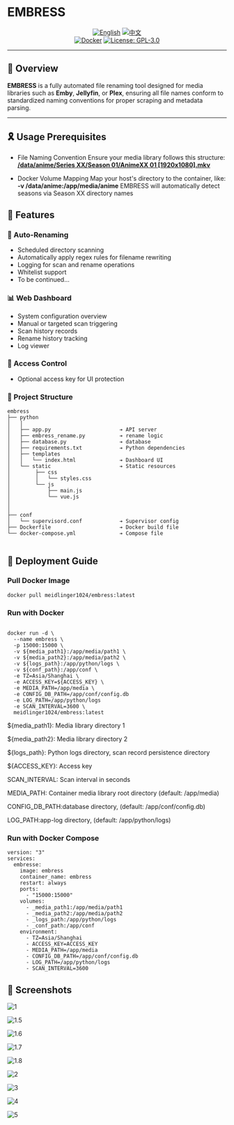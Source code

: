 # EMBRESS

<div align="center">

[![English](https://img.shields.io/badge/English-README-blue)](README_EN.md)
[![中文](https://img.shields.io/badge/中文-README-red)](README.md)
<br>
[![Docker](https://img.shields.io/badge/-Docker-2496ED?style=flat-square&logo=docker&logoColor=white)](https://hub.docker.com/r/meidlinger1024/embress)
[![License: GPL-3.0](https://img.shields.io/badge/License-GPL%203.0-4CAF50?style=flat-square)](LICENSE)
</div>

---

## 🔰 Overview

**EMBRESS** is a fully automated file renaming tool designed for media libraries such as **Emby**, **Jellyfin**, or **Plex**, ensuring all file names conform to standardized naming conventions for proper scraping and metadata parsing.

---

## 🎗️ Usage Prerequisites

- File Naming Convention​
Ensure your media library follows this structure: [**/data/anime/Series XX/Season 01/AnimeXX 01 [1920x1080].mkv**](https://emby.media/support/articles/TV-Naming.html)

- Docker Volume Mapping​
Map your host's directory to the container, like:
 **-v /data/anime:/app/media/anime**
EMBRESS will automatically detect seasons via Season XX directory names


## 🚀 Features


### 📁 Auto-Renaming

- Scheduled directory scanning
- Automatically apply regex rules for filename rewriting
- Logging for scan and rename operations
- Whitelist support
- To be continued...

### 📊 Web Dashboard

- System configuration overview
- Manual or targeted scan triggering
- Scan history records
- Rename history tracking
- Log viewer

### 🔐 Access Control

- Optional access key for UI protection

### 📁 Project Structure

```
embress
├── python
│   │ 
│   ├── app.py                      ➔ API server
│   ├── embress_rename.py           ➔ rename logic
│   ├── database.py                 ➔ database
│   ├── requirements.txt            ➔ Python dependencies
│   ├── templates
│   │   └── index.html              ➔ Dashboard UI
│   └── static                      ➔ Static resources
│        ├── css
│        │   └── styles.css 
│        └── js
│            ├── main.js
│            └── vue.js
│     
│     
├── conf
│   └── supervisord.conf            ➔ Supervisor config
├── Dockerfile                      ➔ Docker build file
└── docker-compose.yml              ➔ Compose file
  
```

## 🐳 Deployment Guide

### Pull Docker Image

```
docker pull meidlinger1024/embress:latest
```

### Run with Docker

```

docker run -d \
  --name embress \
  -p 15000:15000 \
  -v ${media_path1}:/app/media/path1 \
  -v ${media_path2}:/app/media/path2 \
  -v ${logs_path}:/app/python/logs \
  -v ${conf_path}:/app/conf \
  -e TZ=Asia/Shanghai \
  -e ACCESS_KEY=${ACCESS_KEY} \
  -e MEDIA_PATH=/app/media \
  -e CONFIG_DB_PATH=/app/conf/config.db
  -e LOG_PATH=/app/python/logs
  -e SCAN_INTERVAL=3600 \
  meidlinger1024/embress:latest
```

${media_path1}: Media library directory 1

${media_path2}: Media library directory 2

${logs_path}: Python logs directory, scan record persistence directory

${ACCESS_KEY}: Access key

SCAN_INTERVAL: Scan interval in seconds

MEDIA_PATH: Container media library root directory (default: /app/media)

CONFIG_DB_PATH:database directory, (default: /app/conf/config.db)

LOG_PATH:app-log directory, (default: /app/python/logs)

### Run with Docker Compose
```
version: "3"
services:
  embresse:
    image: embress
    container_name: embress
    restart: always
    ports:
      - "15000:15000"
    volumes:
      - _media_path1:/app/media/path1
      - _media_path2:/app/media/path2
      - _logs_path:/app/python/logs
      - _conf_path:/app/conf
    environment:
      - TZ=Asia/Shanghai
      - ACCESS_KEY=ACCESS_KEY
      - MEDIA_PATH=/app/media
      - CONFIG_DB_PATH=/app/conf/config.db
      - LOG_PATH=/app/python/logs
      - SCAN_INTERVAL=3600
```

## 🧩 Screenshots

![1](screenshots/1.png)

![1.5](screenshots/1.5.png)

![1.6](screenshots/1.6.png)

![1.7](screenshots/1.7.png)

![1.8](screenshots/1.8.png)

![2](screenshots/2.png)

![3](screenshots/3.png)

![4](screenshots/4.png)

![5](screenshots/5.png)
